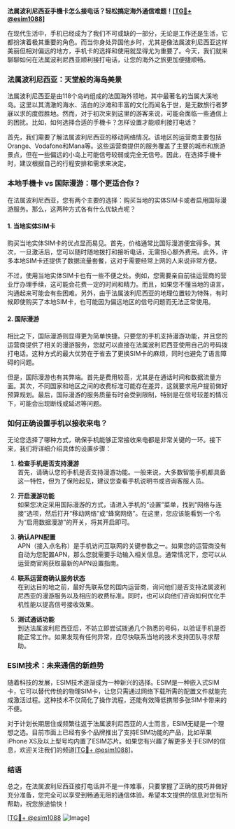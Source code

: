 **法属波利尼西亚手機卡怎么接电话？轻松搞定海外通信难题！[[TG💪+ @esim1088](https://t.me/s/esim1088)]**

在现代生活中，手机已经成为了我们不可或缺的一部分，无论是工作还是生活，它都扮演着极其重要的角色。而当你身处异国他乡时，尤其是像法属波利尼西亚这样美丽但相对偏远的地方，手机卡的选择和使用就显得尤为重要了。今天，我们就来聊聊如何在法属波利尼西亚顺利接打电话，让您的海外之旅更加便捷顺畅。

### 法属波利尼西亚：天堂般的海岛美景

法属波利尼西亚是由118个岛屿组成的法国海外领地，其中最著名的当属大溪地岛。这里以其清澈的海水、洁白的沙滩和丰富的文化而闻名于世，是无数旅行者梦寐以求的度假胜地。然而，对于初次来到这里的游客来说，可能会面临一些通信上的困扰。比如，如何选择合适的手機卡？怎样设置才能顺利接打电话？

首先，我们需要了解法属波利尼西亚的移动网络情况。该地区的运营商主要包括Orange、Vodafone和Mana等。这些运营商提供的服务覆盖了主要的城市和旅游景点，但在一些偏远的小岛上可能信号较弱或完全无信号。因此，在选择手機卡时，建议根据自己的行程安排和需求来决定。

### 本地手機卡 vs 国际漫游：哪个更适合你？

在法属波利尼西亚，您有两个主要的选择：购买当地的实体SIM卡或者启用国际漫游服务。那么，这两种方式各有什么优缺点呢？

#### 1. 当地实体SIM卡

购买当地实体SIM卡的优点显而易见。首先，价格通常比国际漫游便宜得多。其次，一旦激活后，您可以随时随地拨打和接听电话，无需担心额外费用。此外，许多本地SIM卡还提供了数据流量套餐，这对于需要经常上网的人来说非常方便。

不过，使用当地实体SIM卡也有一些不便之处。例如，您需要亲自前往运营商的营业厅办理手续，这可能会花费一定的时间和精力。而且，如果您不懂当地的语言，沟通起来可能会有些困难。另外，由于法属波利尼西亚的地理位置较为特殊，有时候即使购买了本地SIM卡，也可能因为偏远地区的信号问题而无法正常使用。

#### 2. 国际漫游

相比之下，国际漫游则显得更为简单快捷。只要您的手机支持漫游功能，并且您的运营商提供了相关的漫游服务，您就可以直接在法属波利尼西亚使用自己的号码拨打电话。这种方式的最大优势在于省去了更换SIM卡的麻烦，同时也避免了语言障碍的问题。

但是，国际漫游也有其弊端。首先是费用较高，尤其是在通话时间和数据流量方面。其次，不同国家和地区之间的收费标准可能存在差异，这就要求用户提前做好预算规划。最后，国际漫游的服务质量有时会受到限制，特别是在信号较差的情况下，可能会出现断线或延迟等问题。

### 如何正确设置手机以接收来电？

无论您选择了哪种方式，确保手机能够正常接收来电都是非常关键的一环。接下来，我们将详细介绍具体的设置步骤：

1. **检查手机是否支持漫游**  
   首先，请确认您的手机是否支持漫游功能。一般来说，大多数智能手机都具备这一特性，但为了保险起见，建议您查看手机说明书或咨询客服人员。

2. **开启漫游功能**  
   如果您决定采用国际漫游的方式，请进入手机的“设置”菜单，找到“网络与连接”选项，然后打开“移动网络”或“蜂窝网络”。在这里，您应该能看到一个名为“启用数据漫游”的开关，将其开启即可。

3. **确认APN配置**  
   APN（接入点名称）是手机访问互联网的关键参数之一。如果您的运营商没有自动为您配置APN，那么您就需要手动输入相关信息。通常情况下，您可以从运营商官网获取最新的APN设置指南。

4. **联系运营商确认服务状态**  
   在到达目的地之前，最好先联系您的国内运营商，询问他们是否支持法属波利尼西亚的漫游服务以及相应的收费标准。同时，也可以向他们咨询如何优化手机性能以提高信号接收效果。

5. **测试通话功能**  
   到达法属波利尼西亚后，不妨立即尝试拨通几个熟悉的号码，以验证手机是否能正常工作。如果发现有任何异常，应尽快联系当地的技术支持团队寻求帮助。

### ESIM技术：未来通信的新趋势

随着科技的发展，ESIM技术逐渐成为一种新兴的选择。ESIM是一种嵌入式SIM卡，它可以替代传统的物理SIM卡，让您只需通过网络下载所需的配置文件就能完成激活过程。这种技术不仅简化了操作流程，还能有效降低携带多张SIM卡带来的不便。

对于计划长期居住或频繁往返于法属波利尼西亚的人士而言，ESIM无疑是一个理想之选。目前市面上已经有多个品牌推出了支持ESIM功能的产品，比如苹果iPhone XS及以上型号均内置了ESIM芯片。如果您有兴趣了解更多关于ESIM的信息，欢迎关注我们的频道[[TG💪+ @esim1088](https://t.me/s/esim1088)]。

### 结语

总之，在法属波利尼西亚接打电话并不是一件难事，只要掌握了正确的技巧并做好充分准备，您完全可以享受到畅通无阻的通信体验。希望本文提供的信息对您有所帮助，祝您旅途愉快！

[[TG💪+ @esim1088](https://t.me/s/esim1088) ![Image](https://i.postimg.cc/4NQfJmqS/Snipaste-2025-05-13-00-14-12.png)]